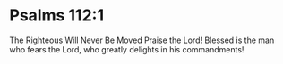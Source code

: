# Psalms 112:1

The Righteous Will Never Be Moved Praise the Lord! Blessed is the man who fears the Lord, who greatly delights in his commandments!
